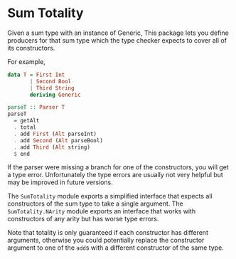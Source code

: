 # Sum Totality

Given a sum type with an instance of Generic, This package lets you define
producers for that sum type which the type checker expects to cover all
of its constructors.

For example,

```haskell
data T = First Int
       | Second Bool
       | Third String
       deriving Generic

parseT :: Parser T
parseT
  = getAlt
  . total
  . add First (Alt parseInt)
  . add Second (Alt parseBool)
  . add Third (Alt string)
  $ end

```

If the parser were missing a branch for one of the constructors, you will get a
type error. Unfortunately the type errors are usually not very helpful but may
be improved in future versions.

The `SumTotality` module exports a simplified interface that expects all
constructors of the sum type to take a single argument. The
`SumTotality.NArity` module exports an interface that works with constructors
of any arity but has worse type errors.

Note that totality is only guaranteed if each constructor has different
arguments, otherwise you could potentially replace the constructor argument to
one of the `add`s with a different constructor of the same type.
